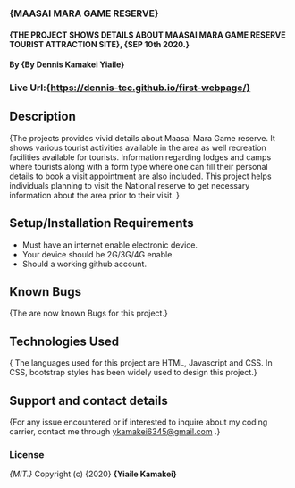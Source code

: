### {MAASAI MARA GAME RESERVE}
#### {THE PROJECT SHOWS DETAILS ABOUT MAASAI MARA GAME RESERVE TOURIST ATTRACTION SITE}, {SEP 10th 2020.}
#### By **{By Dennis Kamakei Yiaile}**
### Live Url:{https://dennis-tec.github.io/first-webpage/}
## Description
{The projects provides vivid details about Maasai Mara Game reserve. It shows various tourist activities available in the area as well recreation facilities available for tourists. Information regarding lodges and camps where tourists along with a form type where one can fill their personal details to book a visit appointment are also included. This project helps individuals planning to visit the National reserve to get necessary information about the area prior to their visit. }
## Setup/Installation Requirements
* Must have an internet enable electronic device.
* Your device should be 2G/3G/4G enable.
* Should a working github account.

## Known Bugs
{The are now known Bugs for this project.}
## Technologies Used
{ The languages used for this project are HTML, Javascript and CSS. In CSS, bootstrap styles has been widely used to design this project.}
## Support and contact details
{For any issue encountered or if interested to inquire about my coding carrier, contact me through ykamakei6345@gmail.com .}
### License
*{MIT.}*
Copyright (c) {2020} **{Yiaile Kamakei}**
